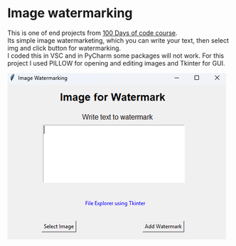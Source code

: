 # <h1>Image watermarking</h1>  
This is one of end projects from [100 Days of code course](https://www.udemy.com/course/100-days-of-code/).  
Its simple image watermarketing, which you can write your text, then select img and click button for watermarking.  
I coded this in VSC and in PyCharm some packages will not work.
For this project I used PILLOW for opening and editing images and Tkinter for GUI.
  
![Screenshot of program running](https://github.com/NiebianskoLicy/image_watermarking/blob/main/image_watermarking_img.png)
